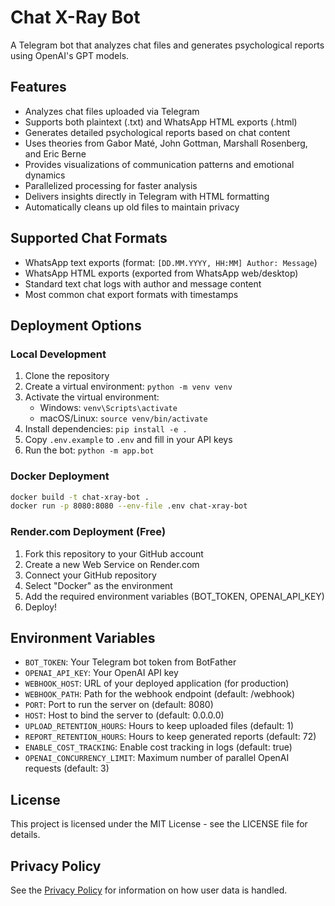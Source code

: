# Chat X-Ray Bot

A Telegram bot that analyzes chat files and generates psychological reports using OpenAI's GPT models.

## Features

- Analyzes chat files uploaded via Telegram
- Supports both plaintext (.txt) and WhatsApp HTML exports (.html)
- Generates detailed psychological reports based on chat content
- Uses theories from Gabor Maté, John Gottman, Marshall Rosenberg, and Eric Berne
- Provides visualizations of communication patterns and emotional dynamics
- Parallelized processing for faster analysis
- Delivers insights directly in Telegram with HTML formatting
- Automatically cleans up old files to maintain privacy

## Supported Chat Formats

- WhatsApp text exports (format: `[DD.MM.YYYY, HH:MM] Author: Message`)
- WhatsApp HTML exports (exported from WhatsApp web/desktop)
- Standard text chat logs with author and message content
- Most common chat export formats with timestamps

## Deployment Options

### Local Development

1. Clone the repository
2. Create a virtual environment: `python -m venv venv`
3. Activate the virtual environment: 
   - Windows: `venv\Scripts\activate`
   - macOS/Linux: `source venv/bin/activate`
4. Install dependencies: `pip install -e .`
5. Copy `.env.example` to `.env` and fill in your API keys
6. Run the bot: `python -m app.bot`

### Docker Deployment

```bash
docker build -t chat-xray-bot .
docker run -p 8080:8080 --env-file .env chat-xray-bot
```

### Render.com Deployment (Free)

1. Fork this repository to your GitHub account
2. Create a new Web Service on Render.com
3. Connect your GitHub repository
4. Select "Docker" as the environment
5. Add the required environment variables (BOT_TOKEN, OPENAI_API_KEY)
6. Deploy!

## Environment Variables

- `BOT_TOKEN`: Your Telegram bot token from BotFather
- `OPENAI_API_KEY`: Your OpenAI API key
- `WEBHOOK_HOST`: URL of your deployed application (for production)
- `WEBHOOK_PATH`: Path for the webhook endpoint (default: /webhook)
- `PORT`: Port to run the server on (default: 8080)
- `HOST`: Host to bind the server to (default: 0.0.0.0)
- `UPLOAD_RETENTION_HOURS`: Hours to keep uploaded files (default: 1)
- `REPORT_RETENTION_HOURS`: Hours to keep generated reports (default: 72)
- `ENABLE_COST_TRACKING`: Enable cost tracking in logs (default: true)
- `OPENAI_CONCURRENCY_LIMIT`: Maximum number of parallel OpenAI requests (default: 3)

## License

This project is licensed under the MIT License - see the LICENSE file for details.

## Privacy Policy

See the [Privacy Policy](docs/privacy_policy.md) for information on how user data is handled. 